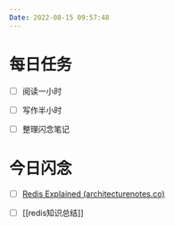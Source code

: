 ```yaml
---
Date: 2022-08-15 09:57:48
---
```


# 每日任务
- [ ] 阅读一小时
- [ ] 写作半小时
- [ ] 整理闪念笔记


# 今日闪念
- [ ] [Redis Explained (architecturenotes.co)](https://architecturenotes.co/redis/#redis-persistence-models)
- [ ] [[redis知识总结]]



